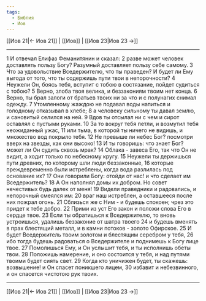 ```yaml
---
tags:
  - Библия
  - Иов
---
```

[[Иов 21|← Иов 21]] | [[Иов]] | [[Иов 23|Иов 23 →]]

---
1 И отвечал Елифаз Феманитянин и сказал:
2 разве может человек доставлять пользу Богу? Разумный доставляет пользу себе самому.
3 Что за удовольствие Вседержителю, что ты праведен? И будет ли Ему выгода от того, что ты содержишь пути твои в непорочности?
4 Неужели Он, боясь тебя, вступит с тобою в состязание, пойдет судиться с тобою?
5 Верно, злоба твоя велика, и беззакониям твоим нет конца.
6 Верно, ты брал залоги от братьев твоих ни за что и с полунагих снимал одежду.
7 Утомленному жаждою не подавал воды напиться и голодному отказывал в хлебе;
8 а человеку сильному ты давал землю, и сановитый селился на ней.
9 Вдов ты отсылал ни с чем и сирот оставлял с пустыми руками.
10 За то вокруг тебя петли, и возмутил тебя неожиданный ужас,
11 или тьма, в которой ты ничего не видишь, и множество вод покрыло тебя.
12 Не превыше ли небес Бог? посмотри вверх на звезды, как они высоко!
13 И ты говоришь: что знает Бог? может ли Он судить сквозь мрак?
14 Облака - завеса Его, так что Он не видит, а ходит только по небесному кругу.
15 Неужели ты держишься пути древних, по которому шли люди беззаконные,
16 которые преждевременно были истреблены, когда вода разлилась под основание их?
17 Они говорили Богу: отойди от нас! и что сделает им Вседержитель?
18 А Он наполнял домы их добром. Но совет нечестивых будь далек от меня!
19 Видели праведники и радовались, и непорочный смеялся им:
20 враг наш истреблен, а оставшееся после них пожрал огонь.
21 Сблизься же с Ним - и будешь спокоен; чрез это придет к тебе добро.
22 Прими из уст Его закон и положи слова Его в сердце твое.
23 Если ты обратишься к Вседержителю, то вновь устроишься, удалишь беззаконие от шатра твоего
24 и будешь вменять в прах блестящий металл, и в камни потоков - золото Офирское.
25 И будет Вседержитель твоим золотом и блестящим серебром у тебя,
26 ибо тогда будешь радоваться о Вседержителе и поднимешь к Богу лице твое.
27 Помолишься Ему, и Он услышит тебя, и ты исполнишь обеты твои.
28 Положишь намерение, и оно состоится у тебя, и над путями твоими будет сиять свет.
29 Когда кто уничижен будет, ты скажешь: возвышение! и Он спасет поникшего лицем,
30 избавит и небезвинного, и он спасется чистотою рук твоих.

---
[[Иов 21|← Иов 21]] | [[Иов]] | [[Иов 23|Иов 23 →]]